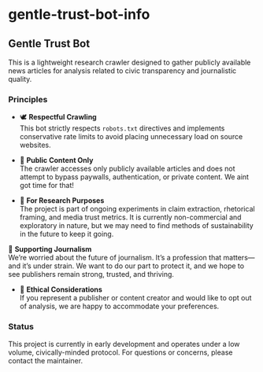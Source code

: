 # gentle-trust-bot-info

## Gentle Trust Bot

This is a lightweight research crawler designed to gather publicly available news articles for analysis related to civic transparency and journalistic quality.

### Principles

- 🕊️ **Respectful Crawling**  
  This bot strictly respects `robots.txt` directives and implements conservative rate limits to avoid placing unnecessary load on source websites.

- 🔎 **Public Content Only**  
  The crawler accesses only publicly available articles and does not attempt to bypass paywalls, authentication, or private content.  We aint got time for that!

- 🧪 **For Research Purposes**  
  The project is part of ongoing experiments in claim extraction, rhetorical framing, and media trust metrics. It is currently non-commercial and exploratory in nature, but we may need to find methods of sustainability in the future to keep it going.

 🤝 **Supporting Journalism**  
  We’re worried about the future of journalism. It’s a profession that matters—and it’s under strain. We want to do our part to protect it, and we hope to see publishers remain strong, trusted, and thriving.
  
- 🔐 **Ethical Considerations**  
  If you represent a publisher or content creator and would like to opt out of analysis, we are happy to accommodate your preferences.

### Status

This project is currently in early development and operates under a low volume, civically-minded protocol. For questions or concerns, please contact the maintainer.
